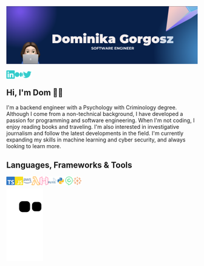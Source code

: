 <!-- Banner -->
<img src="https://github.com/domgor11/domgor11/blob/main/background_image.png" alt="my_banner" style="center">

<!-- Connect with Me -->
<a href="https://www.linkedin.com/in/dominika-gorgosz/"><img align="left" alt="dominika-gorgosz | linkedIn" width="22px" src="./images/linked_icon.svg"/></a>
<a href="https://medium.com/@dgorgosz"><img align="left" alt="dominika-gorgosz | Medium" width="22px" src="./images/medium_icon.svg"/></a>
<a href="https://twitter.com/DominikaGorgosz"><img align="left" alt="dominika-gorgosz | Twitter" width="22px" src="./images/twitter_icon.svg"/></a>
</br>

## Hi, I'm Dom 👋🏻
I'm a backend engineer with a Psychology with Criminology degree. Although I come from a non-technical background, I have developed a passion for programming and software engineering. When I'm not coding, I enjoy reading books and traveling. I'm also interested in investigative journalism and follow the latest developments in the field. I'm currently expanding my skills in machine learning and cyber security, and always looking to learn more.

## Languages, Frameworks & Tools
<img align="left" alt="typescript" width="22px" src="./images/typescript_icon.svg"/>
<img align="left" alt="javascript" width="22px" src="./images/javascript_icon.svg"/>
<img align="left" alt="aws" width="22px" src="./images/aws_icon.svg"/>
<img align="left" alt="aws lambda" width="22px" src="./images/lambda_icon.svg"/>
<img align="left" alt="aws api" width="22px" src="./images/aws_api_icon.svg"/>
<img align="left" alt="mysql" width="22px" src="./images/mysql_icon.svg"/>
<img align="left" alt="python" width="22px" src="./images/python_icon.png"/>
<img align="left" alt="cucumber" width="22px" src="./images/cucumber_icon.svg"/>
<img align="left" alt="tableau" width="22px" src="./images/tableau_icon.svg"/>
</br>

![snake gif](https://github.com/domgor11/domgor11/blob/output/github-contribution-grid-snake.svg)
